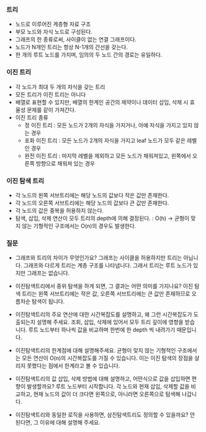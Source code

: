 ### 트리
- 노드로 이루어진 계층형 자료 구조
- 부모 노드와 자식 노드로 구성된다.
- 그래프의 한 종류로써, 사이클이 없는 연결 그래프이다.
- 노드가 N개인 트리는 항상 N-1개의 간선을 갖는다.
- 한 개의 루트 노드를 가지며, 임의의 두 노드 간의 경로는 유일하다.

### 이진 트리
- 각 노드가 최대 두 개의 자식을 갖는 트리
- 모든 트리가 이진 트리는 아니다
- 배열로 표현할 수 있지만, 배열의 한계인 공간의 제약이나 데이터 삽입, 삭제 시 효율성 문제를 같이 가져간다.
- 이진 트리 종류
	- 정 이진 트리 : 모든 노드가 2개의 자식을 가지거나, 아예 자식을 가지고 있지 않는 경우
	- 포화 이진 트리 : 모든 노드가 2개의 자식을 가지고 leaf 노드가 모두 같은 레벨인 경우
	- 완전 이진 트리 : 마지막 레벨을 제외하고 모든 노드가 채워져있고, 왼쪽에서 오른쪽 방향으로 채워져 있는 경우

### 이진 탐색 트리
- 각 노드의 왼쪽 서브트리에는 해당 노드의 값보다 작은 값만 존재한다.
- 각 노드의 오른쪽 서브트리에는 해당 노드의 값보다 큰 값만 존재한다.
- 각 노드의 값은 중복을 허용하지 않는다.
- 탐색, 삽입, 삭제 연산이 모두 트리의 depth에 의해 결정된다. : O(h)
  -> 균형이 맞지 않는 기형적인 구조에서는 O(n)의 경우도 발생한다.

### 질문
- 그래프와 트리의 차이가 무엇인가요?
그래프는 사이클을 허용하지만 트리는 아닙니다.
그래프와 다르게 트리는 계층 구조를 나타냅니다.
그래서 트리는 루트 노드가 있지만 그래프는 없습니다.

- 이진탐색트리에서 중위 탐색을 하게 되면, 그 결과는 어떤 의미를 가지나요?
이진 탐색 트리는 왼쪽 서브트리에는 작은 값, 오른쪽 서브트리에는 큰 값만 존재하므로 오름차순 탐색이 됩니다.

- 이진탐색트리의 주요 연산에 대한 시간복잡도를 설명하고, 왜 그런 시간복잡도가 도출되는지 설명해 주세요.
조회, 삽입, 삭제에 있어서 모두 트리 깊이에 영향을 받습니다.
루트 노드부터 하나씩 값을 비교하며 한번에 한 depth 씩 내려가기 때문입니다.

- 이진탐색트리의 한계점에 대해 설명해주세요.
균형이 맞지 않는 기형적인 구조에서는 모든 연산이 O(n)의 시간복잡도를 가질 수 있습니다.
이는 이진 탐색의 장점을 살리지 못했다는 점에서 한계라고 볼 수 있습니다.

- 이진탐색트리의 값 삽입, 삭제 방법에 대해 설명하고, 어떤식으로 값을 삽입하면 편향이 발생할까요?
루트 노드부터 시작합니다.
각 노드와 현재 삽입, 삭제할 값을 비교하고, 현재 노드의 값이 더 크다면 왼쪽으로, 아니라면 오른쪽으로 탐색해 나갑니다.


- 이진탐색트리와 동일한 로직을 사용하면, 삼진탐색트리도 정의할 수 있을까요? 안 된다면, 그 이유에 대해 설명해 주세요.